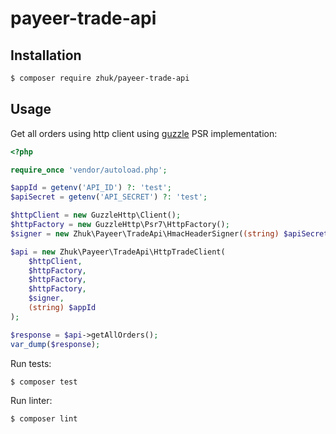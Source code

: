 # payeer-trade-api

## Installation

```bash
$ composer require zhuk/payeer-trade-api
```

## Usage

Get all orders using http client using [guzzle](https://docs.guzzlephp.org) PSR implementation:

```php
<?php

require_once 'vendor/autoload.php';

$appId = getenv('API_ID') ?: 'test';
$apiSecret = getenv('API_SECRET') ?: 'test';

$httpClient = new GuzzleHttp\Client();
$httpFactory = new GuzzleHttp\Psr7\HttpFactory();
$signer = new Zhuk\Payeer\TradeApi\HmacHeaderSigner((string) $apiSecret);

$api = new Zhuk\Payeer\TradeApi\HttpTradeClient(
    $httpClient,
    $httpFactory,
    $httpFactory,
    $httpFactory,
    $signer,
    (string) $appId
);

$response = $api->getAllOrders();
var_dump($response);
```

Run tests:

```sh
$ composer test
```

Run linter:

```sh
$ composer lint
```
